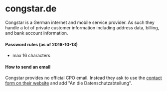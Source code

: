 # congstar.de

Congstar is a German internet and mobile service provider. As such they handle a lot of private customer information including address data, billing, and bank account information.

#### Password rules (as of 2016-10-13)
* max 16 characters

#### How to send an email
Congstar provides no official CPO email. Instead they ask to use the [contact form on their website](https://www.congstar.de/hilfe-service/kontakt/kontaktformular/) and add "An die Datenschutzabteilung".
